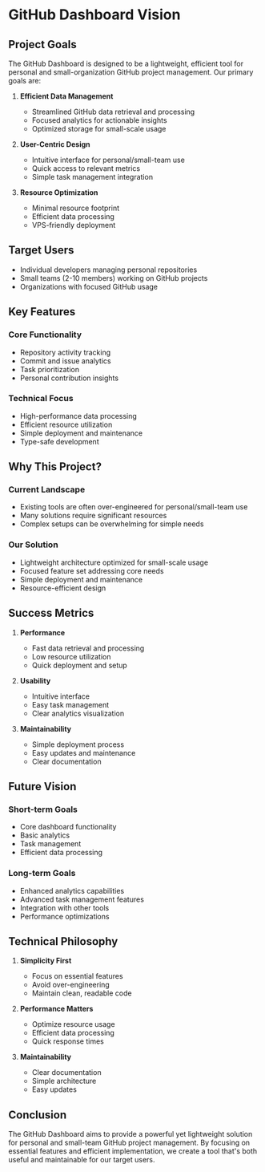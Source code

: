 # GitHub Dashboard Vision

## Project Goals

The GitHub Dashboard is designed to be a lightweight, efficient tool for personal and small-organization GitHub project management. Our primary goals are:

1. **Efficient Data Management**

   - Streamlined GitHub data retrieval and processing
   - Focused analytics for actionable insights
   - Optimized storage for small-scale usage

2. **User-Centric Design**

   - Intuitive interface for personal/small-team use
   - Quick access to relevant metrics
   - Simple task management integration

3. **Resource Optimization**
   - Minimal resource footprint
   - Efficient data processing
   - VPS-friendly deployment

## Target Users

- Individual developers managing personal repositories
- Small teams (2-10 members) working on GitHub projects
- Organizations with focused GitHub usage

## Key Features

### Core Functionality

- Repository activity tracking
- Commit and issue analytics
- Task prioritization
- Personal contribution insights

### Technical Focus

- High-performance data processing
- Efficient resource utilization
- Simple deployment and maintenance
- Type-safe development

## Why This Project?

### Current Landscape

- Existing tools are often over-engineered for personal/small-team use
- Many solutions require significant resources
- Complex setups can be overwhelming for simple needs

### Our Solution

- Lightweight architecture optimized for small-scale usage
- Focused feature set addressing core needs
- Simple deployment and maintenance
- Resource-efficient design

## Success Metrics

1. **Performance**

   - Fast data retrieval and processing
   - Low resource utilization
   - Quick deployment and setup

2. **Usability**

   - Intuitive interface
   - Easy task management
   - Clear analytics visualization

3. **Maintainability**
   - Simple deployment process
   - Easy updates and maintenance
   - Clear documentation

## Future Vision

### Short-term Goals

- Core dashboard functionality
- Basic analytics
- Task management
- Efficient data processing

### Long-term Goals

- Enhanced analytics capabilities
- Advanced task management features
- Integration with other tools
- Performance optimizations

## Technical Philosophy

1. **Simplicity First**

   - Focus on essential features
   - Avoid over-engineering
   - Maintain clean, readable code

2. **Performance Matters**

   - Optimize resource usage
   - Efficient data processing
   - Quick response times

3. **Maintainability**
   - Clear documentation
   - Simple architecture
   - Easy updates

## Conclusion

The GitHub Dashboard aims to provide a powerful yet lightweight solution for personal and small-team GitHub project management. By focusing on essential features and efficient implementation, we create a tool that's both useful and maintainable for our target users.
